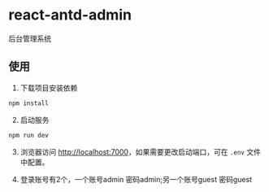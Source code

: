 # react-antd-admin
后台管理系统

## 使用

1. 下载项目安装依赖

```bash
npm install
```

2. 启动服务

```bash
npm run dev
```

3. 浏览器访问 [http://localhost:7000](http://localhost:7000)，如果需要更改启动端口，可在 `.env` 文件中配置。

4. 登录账号有2个，一个账号admin 密码admin;另一个账号guest 密码guest
